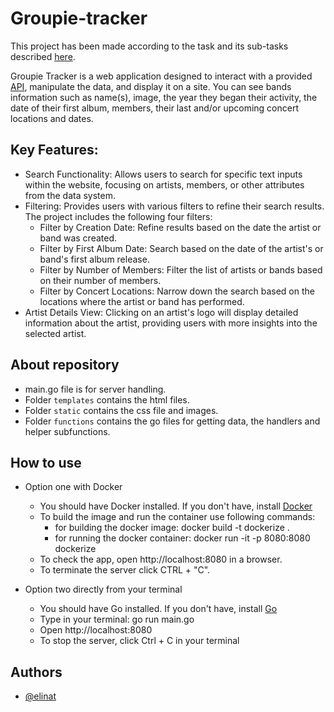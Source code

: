 # Groupie-tracker

This project has been made according to the task and its sub-tasks described [here](https://github.com/01-edu/public/tree/master/subjects/groupie-tracker).

Groupie Tracker is a web application designed to interact with a provided [API](https://groupietrackers.herokuapp.com/api), manipulate the data, and display it on a site. You can see bands information  such as name(s), image, the year they began their activity, the date of their first album, members, their last and/or upcoming concert locations and dates.

## Key Features:
* Search Functionality: Allows users to search for specific text inputs within the website, focusing on artists, members, or other attributes from the data system.
* Filtering: Provides users with various filters to refine their search results. The project includes the following four filters:
    - Filter by Creation Date: Refine results based on the date the artist or band was created.
    - Filter by First Album Date: Search based on the date of the artist's or band's first album release.
    - Filter by Number of Members: Filter the list of artists or bands based on their number of members.
    - Filter by Concert Locations: Narrow down the search based on the locations where the artist or band has performed.
* Artist Details View: Clicking on an artist's logo will display detailed information about the artist, providing users with more insights into the selected artist.

## About repository
* main.go file is for server handling.
* Folder <code>templates</code> contains the html files.
* Folder <code>static</code> contains the css file and images.
* Folder <code>functions</code> contains the go files for getting data, the handlers and helper subfunctions. 

## How to use

* Option one with Docker
    - You should have Docker installed. If you don't have, install [Docker](https://docs.docker.com/get-started/get-docker/)
    - To build the image and run the container use following commands:
        - for building the docker image: docker build -t dockerize .
        - for running the docker container: docker run -it -p 8080:8080 dockerize
    - To check the app, open http://localhost:8080 in a browser. 
    - To terminate the server click CTRL + "C".

* Option two directly from your terminal
    - You should have Go installed. If you don't have, install [Go](https://go.dev/doc/install)
    - Type in your terminal: go run main.go
    - Open http://localhost:8080
    - To stop the server, click Ctrl + C in your terminal

## Authors
- [@elinat](https://01.kood.tech/git/elinat)
